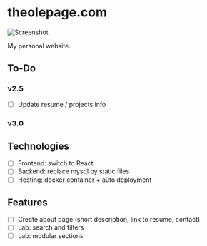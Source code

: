 # theolepage.com

![Screenshot](https://raw.githubusercontent.com/theolepage/theolepage.com/master/docs/screenshot.png)

My personal website.

## To-Do

### v2.5

- [ ] Update resume / projects info

### v3.0

## Technologies

- [ ] Frontend: switch to React
- [ ] Backend: replace mysql by static files
- [ ] Hosting: docker container + auto deployment

## Features

- [ ] Create about page (short description, link to resume, contact)
- [ ] Lab: search and filters
- [ ] Lab: modular sections
